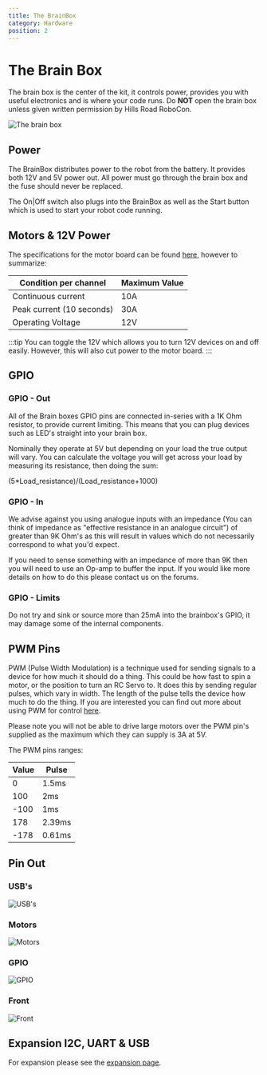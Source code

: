 ```yaml
---
title: The BrainBox
category: Hardware
position: 2
---
```

# The Brain Box

The brain box is the center of the kit, it controls power, provides you with useful electronics and is where your code runs. Do **NOT** open the brain box unless given written permission by Hills Road RoboCon.

![The brain box](/images/brainbox.jpg)

## Power

The BrainBox distributes power to the robot from the battery. It provides both 12V and 5V power out. All power must go through the brain box and the fuse should never be replaced.

The On|Off switch also plugs into the BrainBox as well as the Start button which is used to start your robot code running.

## Motors & 12V Power

The specifications for the motor board can be found [here](/CytronBoardDocs.pdf), however to summarize:

| Condition per channel     | Maximum Value |
| ------------------------- | ------------- |
| Continuous current        | 10A           |
| Peak current (10 seconds) | 30A           |
| Operating Voltage         | 12V           |

:::tip
You can toggle the 12V which allows you to turn 12V devices on and off easily. However, this will also cut power to the motor board.
:::

## GPIO

### GPIO - Out

All of the Brain boxes GPIO pins are connected in-series with a 1K Ohm resistor, to provide current limiting. This means that you can plug devices such as LED's straight into your brain box.

Nominally they operate at 5V but depending on your load the true output will vary. You can calculate the voltage you will get across your load by measuring its resistance, then doing the sum:

(5*Load_resistance)/(Load_resistance+1000)   

### GPIO - In

We advise against you using analogue inputs with an impedance (You can think of impedance as "effective resistance in an analogue circuit") of greater than 9K Ohm's as this will result in values which do not necessarily correspond to what you'd expect. 

If you need to sense something with an impedance of more than 9K then you will need to use an Op-amp to buffer the input. If you would like more details on how to do this please contact us on the forums. 

### GPIO - Limits

Do not try and sink or source more than 25mA into the brainbox's GPIO, it may damage some of the internal components.

## PWM Pins

PWM (Pulse Width Modulation) is a technique used for sending signals to a device for how much it should do a thing. This could be how fast to spin a motor, or the position to turn an RC Servo to. It does this by sending regular pulses, which vary in width. The length of the pulse tells the device how much to do the thing.  If you are interested you can find out more about using PWM for control [here](http://smartmicrocontroller.com/how-to-control-a-servo-using-pulse-width-modulation-pwm/).

Please note you will not be able to drive large motors over the PWM pin's supplied as the maximum which they can supply is 3A at 5V.

The PWM pins ranges:

| Value | Pulse  |
| ----- | ------ |
| 0     | 1.5ms  |
| 100   | 2ms    |
| \-100 | 1ms    |
| 178   | 2.39ms |
| \-178 | 0.61ms |

## Pin Out

### USB's

![USB's](/images/brainboxdocsusb.png)

### Motors

![Motors](/images/brainboxdocsmotors.png)

### GPIO

![GPIO](/images/brainboxdocsgpio.png)

### Front

![Front](/images/brainboxdocfront.png)

## Expansion I2C, UART & USB

For expansion please see the [expansion page](/docs/expanding-functionality.html).
